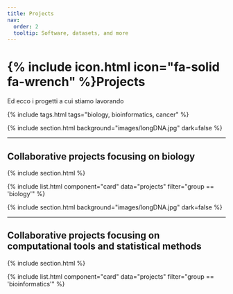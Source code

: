 ```yaml
---
title: Projects
nav:
  order: 2
  tooltip: Software, datasets, and more
---
```


# {% include icon.html icon="fa-solid fa-wrench" %}Projects

Ed ecco i progetti a cui stiamo lavorando

{% include tags.html tags="biology, bioinformatics, cancer" %}


{% include section.html background="images/longDNA.jpg" dark=false %}
***
## Collaborative projects focusing on biology
{% include section.html %}

{% include list.html component="card" data="projects" filter="group == 'biology'" %}


{% include section.html background="images/longDNA.jpg" dark=false %}
***
## Collaborative projects focusing on computational tools and statistical methods
{% include section.html %}

{% include list.html component="card" data="projects" filter="group == 'bioinformatics'" %}
